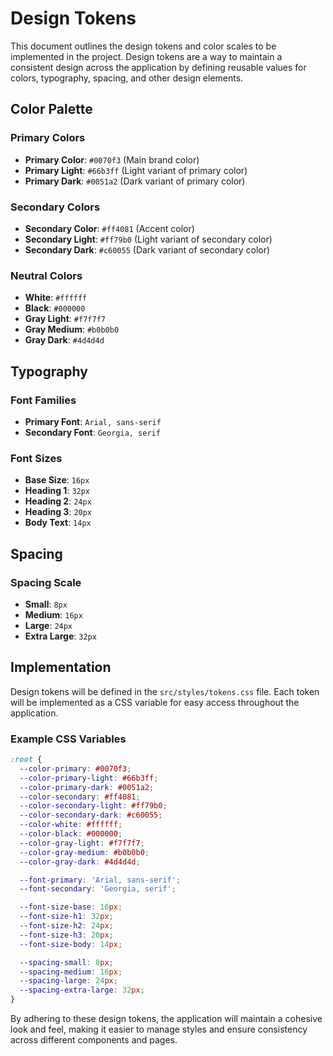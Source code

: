 # Design Tokens

This document outlines the design tokens and color scales to be implemented in the project. Design tokens are a way to maintain a consistent design across the application by defining reusable values for colors, typography, spacing, and other design elements.

## Color Palette

### Primary Colors
- **Primary Color**: `#0070f3` (Main brand color)
- **Primary Light**: `#66b3ff` (Light variant of primary color)
- **Primary Dark**: `#0051a2` (Dark variant of primary color)

### Secondary Colors
- **Secondary Color**: `#ff4081` (Accent color)
- **Secondary Light**: `#ff79b0` (Light variant of secondary color)
- **Secondary Dark**: `#c60055` (Dark variant of secondary color)

### Neutral Colors
- **White**: `#ffffff`
- **Black**: `#000000`
- **Gray Light**: `#f7f7f7`
- **Gray Medium**: `#b0b0b0`
- **Gray Dark**: `#4d4d4d`

## Typography

### Font Families
- **Primary Font**: `Arial, sans-serif`
- **Secondary Font**: `Georgia, serif`

### Font Sizes
- **Base Size**: `16px`
- **Heading 1**: `32px`
- **Heading 2**: `24px`
- **Heading 3**: `20px`
- **Body Text**: `14px`

## Spacing

### Spacing Scale
- **Small**: `8px`
- **Medium**: `16px`
- **Large**: `24px`
- **Extra Large**: `32px`

## Implementation

Design tokens will be defined in the `src/styles/tokens.css` file. Each token will be implemented as a CSS variable for easy access throughout the application.

### Example CSS Variables
```css
:root {
  --color-primary: #0070f3;
  --color-primary-light: #66b3ff;
  --color-primary-dark: #0051a2;
  --color-secondary: #ff4081;
  --color-secondary-light: #ff79b0;
  --color-secondary-dark: #c60055;
  --color-white: #ffffff;
  --color-black: #000000;
  --color-gray-light: #f7f7f7;
  --color-gray-medium: #b0b0b0;
  --color-gray-dark: #4d4d4d;

  --font-primary: 'Arial, sans-serif';
  --font-secondary: 'Georgia, serif';

  --font-size-base: 16px;
  --font-size-h1: 32px;
  --font-size-h2: 24px;
  --font-size-h3: 20px;
  --font-size-body: 14px;

  --spacing-small: 8px;
  --spacing-medium: 16px;
  --spacing-large: 24px;
  --spacing-extra-large: 32px;
}
```

By adhering to these design tokens, the application will maintain a cohesive look and feel, making it easier to manage styles and ensure consistency across different components and pages.